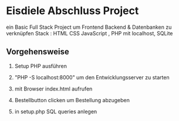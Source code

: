 # Eisdiele Abschluss Project

ein Basic Full Stack Project um Frontend Backend & Datenbanken zu verknüpfen
Stack : HTML CSS JavaScript , PHP mit localhost, SQLite   


## Vorgehensweise
1. Setup PHP ausführen 
2. "PHP -S localhost:8000"  um den Entwicklungsserver zu starten
3. mit Browser index.html aufrufen 
4. Bestellbutton clicken  um Bestellung abzugeben 

5. in setup.php SQL queries anlegen  

